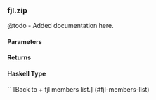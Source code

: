### fjl.zip
@todo - Added documentation here.

#### Parameters

#### Returns
 
#### Haskell Type
``
[Back to  + fjl members list.]
(#fjl-members-list)
